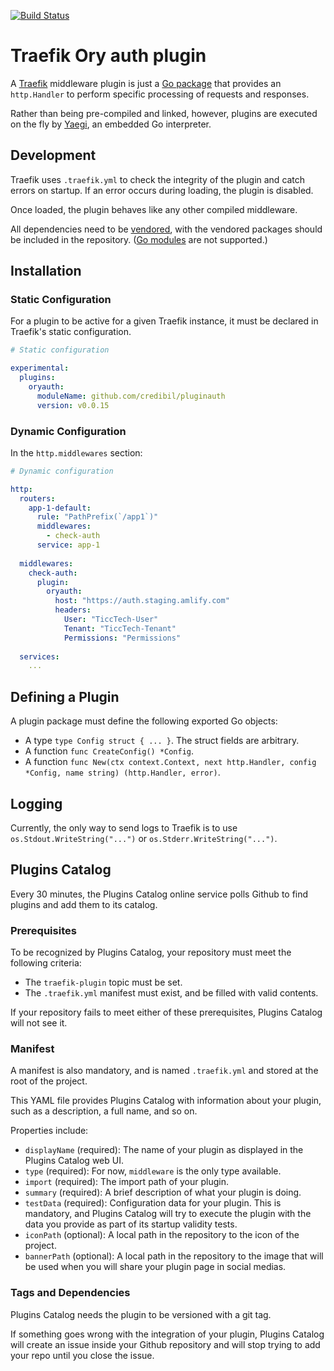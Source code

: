 [![Build Status](https://github.com/credibil/pluginauth/workflows/Release/badge.svg?branch=main)](https://github.com/credibil/pluginauth/actions)

# Traefik Ory auth plugin

A [Traefik](https://traefik.io) middleware plugin is just a [Go package](https://golang.org/ref/spec#Packages) that provides an `http.Handler` to perform specific processing of requests and responses.

Rather than being pre-compiled and linked, however, plugins are executed on the fly by [Yaegi](https://github.com/traefik/yaegi), an embedded Go interpreter.

## Development

Traefik uses `.traefik.yml` to check the integrity of the plugin and catch errors on startup. If an error occurs during loading, the plugin is disabled.

Once loaded, the plugin behaves like any other compiled middleware.

All dependencies need to be [vendored](https://golang.org/ref/mod#vendoring), with the vendored packages should be included in the repository. ([Go modules](https://blog.golang.org/using-go-modules) are not supported.)

## Installation

### Static Configuration

For a plugin to be active for a given Traefik instance, it must be declared in Traefik's static configuration.

```yaml
# Static configuration

experimental:
  plugins:
    oryauth:
      moduleName: github.com/credibil/pluginauth
      version: v0.0.15
```

### Dynamic Configuration

In the `http.middlewares` section:

```yaml
# Dynamic configuration

http:
  routers:
    app-1-default:
      rule: "PathPrefix(`/app1`)"
      middlewares:
        - check-auth
      service: app-1
  
  middlewares:
    check-auth:
      plugin:
        oryauth:
          host: "https://auth.staging.amlify.com"
          headers:
            User: "TiccTech-User"
            Tenant: "TiccTech-Tenant"
            Permissions: "Permissions"
  
  services:
    ...
```

## Defining a Plugin

A plugin package must define the following exported Go objects:

- A type `type Config struct { ... }`. The struct fields are arbitrary.
- A function `func CreateConfig() *Config`.
- A function `func New(ctx context.Context, next http.Handler, config *Config, name string) (http.Handler, error)`.

## Logging

Currently, the only way to send logs to Traefik is to use `os.Stdout.WriteString("...")` or `os.Stderr.WriteString("...")`.

## Plugins Catalog

Every 30 minutes, the Plugins Catalog online service polls Github to find plugins and add them to its catalog.

### Prerequisites

To be recognized by Plugins Catalog, your repository must meet the following criteria:

- The `traefik-plugin` topic must be set.
- The `.traefik.yml` manifest must exist, and be filled with valid contents.

If your repository fails to meet either of these prerequisites, Plugins Catalog will not see it.

### Manifest

A manifest is also mandatory, and is named `.traefik.yml` and stored at the root of the project.

This YAML file provides Plugins Catalog with information about your plugin, such as a description, a full name, and so on.

Properties include:

- `displayName` (required): The name of your plugin as displayed in the Plugins Catalog web UI.
- `type` (required): For now, `middleware` is the only type available.
- `import` (required): The import path of your plugin.
- `summary` (required): A brief description of what your plugin is doing.
- `testData` (required): Configuration data for your plugin. This is mandatory, and Plugins Catalog will try to execute the plugin with the data you provide as part of its startup validity tests.
- `iconPath` (optional): A local path in the repository to the icon of the project.
- `bannerPath` (optional): A local path in the repository to the image that will be used when you will share your plugin page in social medias.

### Tags and Dependencies

Plugins Catalog needs the plugin to be versioned with a git tag.

If something goes wrong with the integration of your plugin, Plugins Catalog will create an issue inside your Github repository and will stop trying to add your repo until you close the issue.

